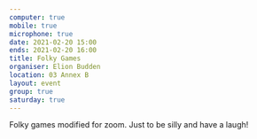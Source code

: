 ```yaml
---
computer: true
mobile: true
microphone: true
date: 2021-02-20 15:00
ends: 2021-02-20 16:00
title: Folky Games
organiser: Elion Budden
location: 03 Annex B
layout: event
group: true
saturday: true
---
```

Folky games modified for zoom. Just to be silly and have a laugh!
